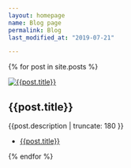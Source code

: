 ```yaml
---
layout: homepage
name: Blog page
permalink: Blog
last_modified_at: "2019-07-21"

---
```


{% for post in site.posts %}
<div class="article-container">
	<div class="article-image">
		<a href="{{ post.url | relative_url }}"> <img src="#" data-src="{{post.image}}" class="lazy" alt="{{post.title}}" title="{{post.title}}"> </a>
	</div>
	<article>
		<h1><strong>{{post.title}}</strong></h1>
		<p>{{post.description | truncate: 180 }}</p>
		<ul>
			<li><a href="{{post.url | relative_url}}" target="_blank" rel="noopener">{{post.title}}</a></li>
		</ul>
	</article>
</div> 
{% endfor %}